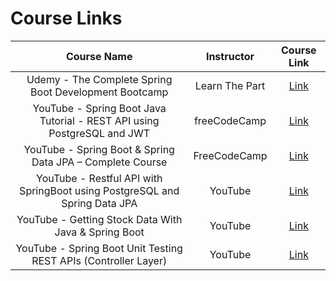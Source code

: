# Course Links

|                                Course Name                                 |   Instructor   |                                     Course Link                                      |
| :------------------------------------------------------------------------: | :------------: | :----------------------------------------------------------------------------------: |
|           Udemy - The Complete Spring Boot Development Bootcamp            | Learn The Part | [Link](https://www.udemy.com/course/the-complete-spring-boot-development-bootcamp/)  |
|  YouTube - Spring Boot Java Tutorial - REST API using PostgreSQL and JWT   |  freeCodeCamp  | [Link](https://www.youtube.com/watch?v=5VUjP1wMqoE&t=1s&ab_channel=freeCodeCamp.org) |
|         YouTube - Spring Boot & Spring Data JPA – Complete Course          |  FreeCodeCamp  |                 [Link](https://www.youtube.com/watch?v=5rNk7m_zlAg)                  |
| YouTube - Restful API with SpringBoot using PostgreSQL and Spring Data JPA |    YouTube     |      [Link](https://www.youtube.com/watch?v=ZTxn38j4DJE&ab_channel=2BDeveloper)      |
|            YouTube - Getting Stock Data With Java & Spring Boot            |    YouTube     |       [Link](https://www.youtube.com/watch?v=aDpjiCLr4KM&ab_channel=ShaneLee)        |
|      YouTube - Spring Boot Unit Testing REST APIs (Controller Layer)       |    YouTube     |       [Link](https://www.youtube.com/watch?v=aoAKzP62nKM&ab_channel=CodeJava)        |
